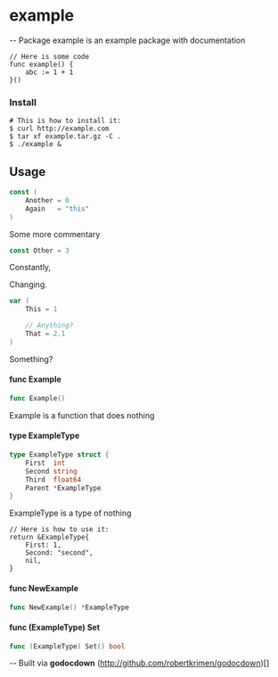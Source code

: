 # example
--
Package example is an example package with documentation

	// Here is some code
	func example() {
		abc := 1 + 1
	}()

### Install

	# This is how to install it:
	$ curl http://example.com
	$ tar xf example.tar.gz -C .
	$ ./example &

## Usage

```go
const (
	Another = 0
	Again   = "this"
)
```
Some more commentary

```go
const Other = 3
```
Constantly,

Changing.

```go
var (
	This = 1

	// Anything?
	That = 2.1
)
```
Something?

#### func  Example

```go
func Example()
```
Example is a function that does nothing

#### type ExampleType

```go
type ExampleType struct {
	First  int
	Second string
	Third  float64
	Parent *ExampleType
}
```

ExampleType is a type of nothing

    // Here is how to use it:
    return &ExampleType{
    	First: 1,
    	Second: "second",
    	nil,
    }

#### func  NewExample

```go
func NewExample() *ExampleType
```

#### func (ExampleType) Set

```go
func (ExampleType) Set() bool
```



--
Built via **godocdown** (http://github.com/robertkrimen/godocdown)[]
